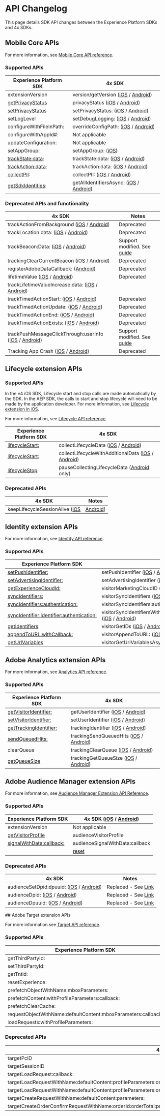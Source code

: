 # API Changelog

This page details SDK API changes between the Experience Platform SDKs and 4x SDKs.

## Mobile Core APIs 

For more information, see [Mobile Core API reference](../mobile-core/api-reference.md).

### Supported APIs

| Experience Platform SDK | 4x SDK |
|---|---|
| extensionVersion | version/getVersion ([iOS](https://experienceleague.adobe.com/docs/mobile-services/ios/config-ios/sdk-methods.html?lang=en) / [Android](https://experienceleague.adobe.com/docs/mobile-services/android/configuration-android/methods.html?lang=en)) |
| [getPrivacyStatus](../privacy-and-gdpr.md#set-and-get-privacy-status) | privacyStatus ([iOS](https://experienceleague.adobe.com/docs/mobile-services/ios/config-ios/sdk-methods.html?lang=en) / [Android](https://experienceleague.adobe.com/docs/mobile-services/android/configuration-android/methods.html?lang=en)) |
| [setPrivacyStatus](../privacy-and-gdpr.md#set-and-get-privacy-status) | setPrivacyStatus: ([iOS](https://experienceleague.adobe.com/docs/mobile-services/ios/config-ios/sdk-methods.html?lang=en) / [Android](https://experienceleague.adobe.com/docs/mobile-services/android/configuration-android/methods.html?lang=en)) |
| setLogLevel | setDebugLogging: ([iOS](https://experienceleague.adobe.com/docs/mobile-services/ios/config-ios/sdk-methods.html?lang=en) / [Android](https://experienceleague.adobe.com/docs/mobile-services/android/configuration-android/methods.html?lang=en)) |
| configureWithFileInPath: | overrideConfigPath: ([iOS](https://experienceleague.adobe.com/docs/mobile-services/ios/config-ios/sdk-methods.html?lang=en) / [Android](https://experienceleague.adobe.com/docs/mobile-services/android/configuration-android/methods.html?lang=en)) |
| configureWithAppId#: | Not applicable |
| updateConfiguration: | Not applicable |
| setAppGroup: | setAppGroup: ([iOS](https://experienceleague.adobe.com/docs/mobile-services/ios/ios-ext/ios-ext.html?lang=en))
| [trackState:data](../mobile-core/api-reference.md#track-app-states-and-views): | trackState:data: ([iOS](https://experienceleague.adobe.com/docs/mobile-services/ios/analytics-ios/states.html?lang=en) / [Android](https://experienceleague.adobe.com/docs/mobile-services/android/analytics-android/states.html?lang=en)) |
| [trackAction:data](../mobile-core/api-reference.md#track-app-states-and-views): | trackAction:data: ([iOS](https://experienceleague.adobe.com/docs/mobile-services/ios/analytics-ios/actions.html?lang=en) / [Android](https://experienceleague.adobe.com/docs/mobile-services/android/analytics-android/actions.html?lang=en)) |
| [collectPII](../mobile-core/api-reference.md#collect-pii): | collectPII: ([iOS](https://experienceleague.adobe.com/docs/mobile-services/ios/analytics-ios/postbacks/c-pii-postbacks.html?lang=en) / [Android](https://experienceleague.adobe.com/docs/mobile-services/android/analytics-android/postbacks/c-pii-postbacks.html?lang=en)) |
| [getSdkIdentities](../mobile-core/identity/api-reference.md#getidentifiers): | getAllIdentifiersAsync: ([iOS](https://experienceleague.adobe.com/docs/mobile-services/ios/privacy-gdpr-ios/c-mob-gdpr-ret-stored-ids-ios.html?lang=en) / [Android](https://experienceleague.adobe.com/docs/mobile-services/android/gdpr-privacy-android/c-mob-gdpr-ret-stored-ids-android.html?lang=en)) |

### Deprecated APIs and functionality

| 4x SDK | Notes |
|---|---|
| trackActionFromBackground ([iOS](https://experienceleague.adobe.com/docs/mobile-services/ios/analytics-ios/actions.html?lang=en) / [Android](https://experienceleague.adobe.com/docs/mobile-services/android/analytics-android/actions.html?lang=en)) | Deprecated |
| trackLocation:data: ([iOS](https://experienceleague.adobe.com/docs/mobile-services/ios/location-ios/geo-poi.html?lang=en) / [Android](https://experienceleague.adobe.com/docs/mobile-services/android/location/geo-poi.html?lang=en)) | Deprecated |
| trackBeacon:Data: ([iOS](https://experienceleague.adobe.com/docs/mobile-services/ios/location-ios/ibeacon.html?lang=en) / [Android](https://experienceleague.adobe.com/docs/mobile-services/android/location/beacon.html?lang=en)) | Support modified. See [guide](../user-guides/track-beacon.md) |
| trackingClearCurrentBeacon ([iOS](https://experienceleague.adobe.com/docs/mobile-services/ios/location-ios/ibeacon.html?lang=en) / [Android](https://experienceleague.adobe.com/docs/mobile-services/android/location/beacon.html?lang=en)) | Deprecated |
| registerAdobeDataCallback: ([Android](https://experienceleague.adobe.com/docs/mobile-services/android/configuration-android/methods.html?lang=en)) | Deprecated |
| lifetimeValue ([iOS](https://experienceleague.adobe.com/docs/mobile-services/ios/analytics-ios/lifetime-value.html?lang=en) / [Android](https://experienceleague.adobe.com/docs/mobile-services/android/analytics-android/lifetime-value.html?lang=en)) | Deprecated |
| trackLifetimeValueIncrease:data: ([iOS](https://experienceleague.adobe.com/docs/mobile-services/ios/analytics-ios/lifetime-value.html?lang=en) / [Android](https://experienceleague.adobe.com/docs/mobile-services/android/analytics-android/lifetime-value.html?lang=en)) | |
| trackTimedActionStart: ([iOS](https://experienceleague.adobe.com/docs/mobile-services/ios/analytics-ios/timed-actions.html?lang=en) / [Android](https://experienceleague.adobe.com/docs/mobile-services/android/analytics-android/timed-actions.html?lang=en)) | Deprecated |
| trackTimedActionUpdate: ([iOS](https://experienceleague.adobe.com/docs/mobile-services/ios/analytics-ios/timed-actions.html?lang=en) / [Android](https://experienceleague.adobe.com/docs/mobile-services/android/analytics-android/timed-actions.html?lang=en)) | Deprecated |
| trackTimedActionEnd: ([iOS](https://experienceleague.adobe.com/docs/mobile-services/ios/analytics-ios/timed-actions.html?lang=en) / [Android](https://experienceleague.adobe.com/docs/mobile-services/android/analytics-android/timed-actions.html?lang=en)) | Deprecated |
| trackTimedActionExists: ([iOS](https://experienceleague.adobe.com/docs/mobile-services/ios/analytics-ios/timed-actions.html?lang=en) / [Android](https://experienceleague.adobe.com/docs/mobile-services/android/analytics-android/timed-actions.html?lang=en)) | Deprecated |
| trackPushMessageClickThrough:userInfo ([iOS](https://experienceleague.adobe.com/docs/mobile-services/ios/messaging-ios/push-messaging/push-messaging.html?lang=en) / [Android](https://experienceleague.adobe.com/docs/mobile-services/android/messaging-android/push-messaging/push-messaging.html?lang=en)) | Support modified. See [guide](../faq.md#how-can-i-track-user-engagement-of-push-notifications-using-the-experience-platform-mobile-sdk) |
| Tracking App Crash ([iOS](https://experienceleague.adobe.com/docs/mobile-services/ios/analytics-ios/crashes.html?lang=en) / [Android](https://experienceleague.adobe.com/docs/mobile-services/android/analytics-android/crashes.html?lang=en)) | Deprecated |

## Lifecycle extension APIs

### Supported APIs

<InlineAlert variant="info" slots="text"/>

In the v4 iOS SDK, Lifecycle start and stop calls are made automatically by the SDK. In the AEP SDK, the calls to start and stop lifecycle will need to be made by the application developer. For more information, see [Lifecycle extension in iOS](../mobile-core/lifecycle/ios.md). 

For more information, see [Lifecycle API reference](../mobile-core/lifecycle/api-reference.md).

| Experience Platform SDK | 4x SDK |
|---|---|
| [lifecycleStart:](../mobile-core/lifecycle/api-reference.md#lifecycle-start-and-pause) | collectLifecycleData ([iOS](https://experienceleague.adobe.com/docs/mobile-services/ios/config-ios/sdk-methods.html?lang=en) / [Android](https://experienceleague.adobe.com/docs/mobile-services/android/configuration-android/methods.html?lang=en)) |
| [lifecycleStart:](../mobile-core/lifecycle/api-reference.md#collect-additional-data-with-lifecycle) | collectLifecycleWithAdditionalData ([iOS](https://experienceleague.adobe.com/docs/mobile-services/ios/config-ios/sdk-methods.html?lang=en) / [Android](https://experienceleague.adobe.com/docs/mobile-services/android/configuration-android/methods.html?lang=en)) |
| [lifecycleStop](../mobile-core/lifecycle/api-reference.md#lifecycle-start-and-pause) | pauseCollectingLifecycleData ([Android](https://experienceleague.adobe.com/docs/mobile-services/android/configuration-android/methods.html?lang=en) only) |

### Deprecated APIs

| 4x SDK | Notes |
|---|---|
| keepLifecycleSessionAlive ([iOS](https://experienceleague.adobe.com/docs/mobile-services/ios/config-ios/sdk-methods.html?lang=en) | [Android](https://experienceleague.adobe.com/docs/mobile-services/android/configuration-android/methods.html?lang=en)) | Deprecated |

## Identity extension APIs

For more information, see [Identity API reference](../mobile-core/identity/api-reference.md).

### Supported APIs

| Experience Platform SDK | 4x SDK |
|---|---|
| [setPushIdentifier:](../mobile-core/identity/api-reference.md#setpushidentifier) | setPushIdentifier ([iOS](https://experienceleague.adobe.com/docs/mobile-services/ios/config-ios/sdk-methods.html?lang=en) / [Android](https://experienceleague.adobe.com/docs/mobile-services/android/configuration-android/methods.html?lang=en)) |
| [setAdvertisingIdentifier:](../mobile-core/identity/api-reference.md#setadvertisingidentifier) | setAdvertisingIdentifier ([iOS](https://experienceleague.adobe.com/docs/mobile-services/ios/config-ios/sdk-methods.html?lang=en) / [Android](https://experienceleague.adobe.com/docs/mobile-services/android/configuration-android/methods.html?lang=en)) |
| [getExperienceCloudId:](../mobile-core/identity/api-reference.md#getexperiencecloudid) | visitorMarketingCloudID ([iOS](https://experienceleague.adobe.com/docs/mobile-services/ios/exp-cloud-ios/mc-methods.html?lang=en) / [Android](https://experienceleague.adobe.com/docs/mobile-services/android/experience-cloud-android/mc-methods.html?lang=en)) |
| [syncIdentifiers:](../mobile-core/identity/api-reference.md#syncidentifiers) | visitorSyncIdentifiers ([iOS](https://experienceleague.adobe.com/docs/mobile-services/ios/exp-cloud-ios/mc-methods.html?lang=en) / [Android](https://experienceleague.adobe.com/docs/mobile-services/android/experience-cloud-android/mc-methods.html?lang=en)) |
| [syncIdentifiers:authentication:](../mobile-core/identity/api-reference.md#syncidentifiers-overloaded) | visitorSyncIdentifiers:authenticationState: ([iOS](https://experienceleague.adobe.com/docs/mobile-services/ios/exp-cloud-ios/mc-methods.html?lang=en) / [Android](https://experienceleague.adobe.com/docs/mobile-services/android/experience-cloud-android/mc-methods.html?lang=en)) |
| [syncIdentifier:identifier:authentication:](../mobile-core/identity/api-reference.md#syncidentifier) |visitorSyncIdentifiersWithType:identifier:authenticationState: ([iOS](https://experienceleague.adobe.com/docs/mobile-services/ios/exp-cloud-ios/mc-methods.html?lang=en) / [Android](https://experienceleague.adobe.com/docs/mobile-services/android/experience-cloud-android/mc-methods.html?lang=en)) |
| [getIdentifiers](../mobile-core/identity/api-reference.md#getidentifiers) | visitorGetIDs ([iOS](https://experienceleague.adobe.com/docs/mobile-services/ios/exp-cloud-ios/mc-methods.html?lang=en) / [Android](https://experienceleague.adobe.com/docs/mobile-services/android/experience-cloud-android/mc-methods.html?lang=en)) |
| [appendToURL:withCallback:](../mobile-core/identity/api-reference.md#appendtourl-appendvisitorinfoforurl) | visitorAppendToURL: ([iOS](https://experienceleague.adobe.com/docs/mobile-services/ios/exp-cloud-ios/mc-methods.html?lang=en) / [Android](https://experienceleague.adobe.com/docs/mobile-services/android/experience-cloud-android/mc-methods.html?lang=en)) |
| [getUrlVariables](../mobile-core/identity/api-reference.md#geturlvariables) | visitorGetUrlVariablesAsync: ([iOS](https://experienceleague.adobe.com/docs/mobile-services/ios/sdk-reference-ios/hybrid-app.html?lang=en) / [Android](https://experienceleague.adobe.com/docs/mobile-services/android/sdk-reference-android/hybrid-app.html?lang=en)) |

## Adobe Analytics extension APIs

For more information, see [Analytics API reference](../adobe-analytics/api-reference.md).

### Supported APIs

| Experience Platform SDK | 4x SDK |
|---|---|
| [getVisitorIdentifier:](../adobe-analytics/api-reference.md#getvisitoridentifier) | getUserIdentifier ([iOS](https://experienceleague.adobe.com/docs/mobile-services/ios/config-ios/sdk-methods.html?lang=en) / [Android](https://experienceleague.adobe.com/docs/mobile-services/android/configuration-android/methods.html?lang=en)) |
| [setVisitorIdentifier:](../adobe-analytics/api-reference.md#setidentifier) | setUserIdentifier ([iOS](https://experienceleague.adobe.com/docs/mobile-services/ios/config-ios/sdk-methods.html?lang=en) / [Android](https://experienceleague.adobe.com/docs/mobile-services/android/configuration-android/methods.html?lang=en)) |
| [getTrackingIdentifier:](../adobe-analytics/api-reference.md#gettrackingidentifier) | trackingIdentifier ([iOS](https://experienceleague.adobe.com/docs/mobile-services/ios/config-ios/sdk-methods.html?lang=en) / [Android](https://experienceleague.adobe.com/docs/mobile-services/android/configuration-android/methods.html?lang=en)) |
| [sendQueuedHits:](../adobe-analytics/api-reference.md#sendqueuedhits) | trackingSendQueuedHits ([iOS](https://experienceleague.adobe.com/docs/mobile-services/ios/analytics-ios/analytics-methods.html?lang=en) / [Android](https://experienceleague.adobe.com/docs/mobile-services/android/analytics-android/analytics-methods.html?lang=en)) |
| clearQueue | trackingClearQueue ([iOS](https://experienceleague.adobe.com/docs/mobile-services/ios/analytics-ios/analytics-methods.html?lang=en) / [Android](https://experienceleague.adobe.com/docs/mobile-services/android/analytics-android/analytics-methods.html?lang=en)) |
| [getQueueSize](../adobe-analytics/api-reference.md#sendqueuedhits-1) | trackingGetQueueSize ([iOS](https://experienceleague.adobe.com/docs/mobile-services/ios/analytics-ios/analytics-methods.html?lang=en) / [Android](https://experienceleague.adobe.com/docs/mobile-services/android/analytics-android/analytics-methods.html?lang=en)) |

## Adobe Audience Manager extension APIs

For more information, see [Audience Manager Extension API Reference](../adobe-audience-manager/api-reference.md).

### Supported APIs

| Experience Platform SDK | 4x SDK ([iOS](https://experienceleague.adobe.com/docs/mobile-services/ios/aam-methods.html?lang=en) / [Android](https://experienceleague.adobe.com/docs/mobile-services/android/audience-manager-android/c-audience-manager-methods.html?lang=en)) |
|---|---|
| extensionVersion | Not applicable |
| [​getVisitorProfile](../adobe-audience-manager/api-reference.md#get-visitor-profile) | audienceVisitorProfile |
| ​[signalWithData:callback:​](../adobe-audience-manager/api-reference.md#send-signals-to-audience-manager) | audienceSignalWithData:callback |
​| [reset](../adobe-audience-manager/api-reference.md#reset-identifiers-and-profiles) | audienceReset |

### Deprecated APIs

| 4x SDK | Notes |
|---|---|
| audienceSetDpid:dpuuid: ([iOS](https://experienceleague.adobe.com/docs/mobile-services/ios/aam-methods.html?lang=en) / [Android](https://experienceleague.adobe.com/docs/mobile-services/android/audience-manager-android/c-audience-manager-methods.html?lang=en)) | Replaced - See [Link](​https://experienceleague.adobe.com/docs/audience-manager/user-guide/reference/cid.html?lang=en) |
| audienceDpid: ([iOS](https://experienceleague.adobe.com/docs/mobile-services/ios/aam-methods.html?lang=en) / [Android](https://experienceleague.adobe.com/docs/mobile-services/android/audience-manager-android/c-audience-manager-methods.html?lang=en)) | Replaced - See [Link](https://experienceleague.adobe.com/docs/audience-manager/user-guide/reference/cid.html?lang=en) |​
| audienceDpuuid: ([iOS](https://experienceleague.adobe.com/docs/mobile-services/ios/aam-methods.html?lang=en) / [Android](https://experienceleague.adobe.com/docs/mobile-services/android/audience-manager-android/c-audience-manager-methods.html?lang=en)) | Replaced - See [Link](https://experienceleague.adobe.com/docs/audience-manager/user-guide/reference/cid.html?lang=en) |

​## Adobe Target extension APIs

For more information see [Target API reference](../adobe-target/api-reference.md).

### Supported APIs

| Experience Platform SDK | 4x SDK (iOS / Android) |
|---|---|
| getThirdPartyId: | targetThirdPartyID |
| setThirdPartyId: | targetSetThirdPartyID |
| getTntid: | Not applicable |
| resetExperience: | targetClearCookies | 
| prefetchObjectWithName:mboxParameters: | targetPrefetchObjectWithName:mboxParameters: | 
| prefetchContent:withProfileParameters:callback: | targetPrefetchContent:withProfileParameters:callback: |
| prefetchClearCache: | targetPrefetchClearCache |
| requestObjectWithName:defaultContent:mboxParameters:callback: | targetRequestObjectWithName:defaultContent:mboxParameters:callback: |
| loadRequests:withProfileParameters: | targetLoadRequests:withProfileParameters: | 

### Deprecated APIs

| 4x SDK | Notes |
|---|---|
| targetPcID | Deprecated |
| targetSessionID | Deprecated |
| targetLoadRequest:callback: | Deprecated |
| targetLoadRequestWithName:defaultContent:profileParameters:orderParameters:mboxParameters:callback: | Deprecated |
| targetLoadRequestWithName:defaultContent:profileParameters:orderParameters:mboxParameters:requestLocationParameters:callback: | Deprecated |
| targetCreateRequestWithName:defaultContent:parameters: | Deprecated | 
| targetCreateOrderConfirmRequestWithName:orderId:orderTotal:productPurchasedId:parameters: | Deprecated |

